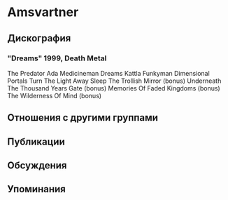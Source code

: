 # Amsvartner



## Дискография

### "Dreams" 1999, Death Metal

The Predator 
Ada 
Medicineman 
Dreams 
Kattla 
Funkyman 
Dimensional Portals 
Turn The Light Away 
Sleep 
The Trollish Mirror (bonus) 
Underneath The Thousand Years Gate (bonus) 
Memories Of Faded Kingdoms (bonus)
The Wilderness Of Mind (bonus)


## Отношения с другими группами


## Публикации


## Обсуждения


## Упоминания

